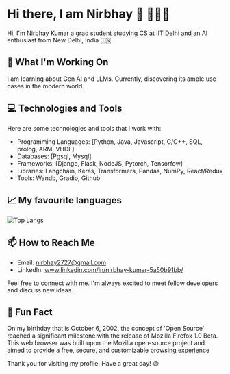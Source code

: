 # Hi there, I am Nirbhay 👋 🧑🏽‍💻

Hi, I'm Nirbhay Kumar a grad student studying CS at IIT Delhi and an AI enthusiast from New Delhi, India 🇮🇳

## 🔭 What I'm Working On

I am learning about Gen AI and LLMs. Currently, discovering its ample use cases in the modern world.

## 💻 Technologies and Tools

Here are some technologies and tools that I work with:

- Programming Languages: [Python, Java, Javascript, C/C++, SQL, prolog, ARM, VHDL]
- Databases: [Pgsql, Mysql]
- Frameworks: [Django, Flask, NodeJS, Pytorch, Tensorfow]
- Libraries: Langchain, Keras, Transformers, Pandas, NumPy, React/Redux
- Tools: Wandb, Gradio, Github

## 📈 My favourite languages

![Top Langs](https://github-readme-stats.vercel.app/api/top-langs/?username=CharalambosIoannou&theme=tokyonight)


## 📫 How to Reach Me

- Email: nirbhay2727@gmail.com
- LinkedIn: www.linkedin.com/in/nirbhay-kumar-5a50b91bb/

Feel free to connect with me. I'm always excited to meet fellow developers and discuss new ideas.

## 🎯 Fun Fact

On my birthday that is October 6, 2002, the concept of 'Open Source' reached a significant milestone with the release of Mozilla Firefox 1.0 Beta. This web browser was built upon the Mozilla open-source project and aimed to provide a free, secure, and customizable browsing experience

Thank you for visiting my profile. Have a great day! 😄
